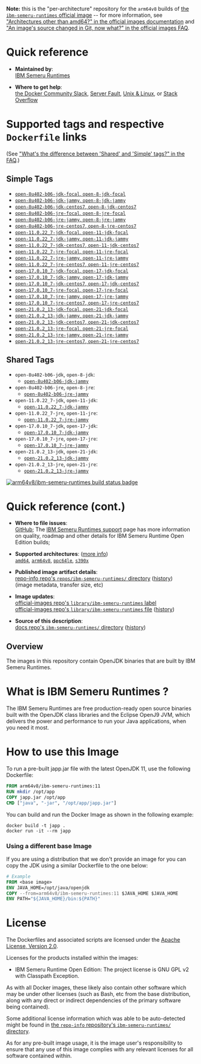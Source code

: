 <!--

********************************************************************************

WARNING:

    DO NOT EDIT "ibm-semeru-runtimes/README.md"

    IT IS AUTO-GENERATED

    (from the other files in "ibm-semeru-runtimes/" combined with a set of templates)

********************************************************************************

-->

**Note:** this is the "per-architecture" repository for the `arm64v8` builds of [the `ibm-semeru-runtimes` official image](https://hub.docker.com/_/ibm-semeru-runtimes) -- for more information, see ["Architectures other than amd64?" in the official images documentation](https://github.com/docker-library/official-images#architectures-other-than-amd64) and ["An image's source changed in Git, now what?" in the official images FAQ](https://github.com/docker-library/faq#an-images-source-changed-in-git-now-what).

# Quick reference

-	**Maintained by**:  
	[IBM Semeru Runtimes](https://github.com/ibmruntimes/semeru-containers)

-	**Where to get help**:  
	[the Docker Community Slack](https://dockr.ly/comm-slack), [Server Fault](https://serverfault.com/help/on-topic), [Unix & Linux](https://unix.stackexchange.com/help/on-topic), or [Stack Overflow](https://stackoverflow.com/help/on-topic)

# Supported tags and respective `Dockerfile` links

(See ["What's the difference between 'Shared' and 'Simple' tags?" in the FAQ](https://github.com/docker-library/faq#whats-the-difference-between-shared-and-simple-tags).)

## Simple Tags

-	[`open-8u402-b06-jdk-focal`, `open-8-jdk-focal`](https://github.com/ibmruntimes/semeru-containers/blob/6335f073e3ea258643215a0f490c2b2fea5cc90f/8/jdk/ubuntu/focal/Dockerfile.open.releases.full)
-	[`open-8u402-b06-jdk-jammy`, `open-8-jdk-jammy`](https://github.com/ibmruntimes/semeru-containers/blob/6335f073e3ea258643215a0f490c2b2fea5cc90f/8/jdk/ubuntu/jammy/Dockerfile.open.releases.full)
-	[`open-8u402-b06-jdk-centos7`, `open-8-jdk-centos7`](https://github.com/ibmruntimes/semeru-containers/blob/6335f073e3ea258643215a0f490c2b2fea5cc90f/8/jdk/centos/Dockerfile.open.releases.full)
-	[`open-8u402-b06-jre-focal`, `open-8-jre-focal`](https://github.com/ibmruntimes/semeru-containers/blob/6335f073e3ea258643215a0f490c2b2fea5cc90f/8/jre/ubuntu/focal/Dockerfile.open.releases.full)
-	[`open-8u402-b06-jre-jammy`, `open-8-jre-jammy`](https://github.com/ibmruntimes/semeru-containers/blob/6335f073e3ea258643215a0f490c2b2fea5cc90f/8/jre/ubuntu/jammy/Dockerfile.open.releases.full)
-	[`open-8u402-b06-jre-centos7`, `open-8-jre-centos7`](https://github.com/ibmruntimes/semeru-containers/blob/6335f073e3ea258643215a0f490c2b2fea5cc90f/8/jre/centos/Dockerfile.open.releases.full)
-	[`open-11.0.22_7-jdk-focal`, `open-11-jdk-focal`](https://github.com/ibmruntimes/semeru-containers/blob/6335f073e3ea258643215a0f490c2b2fea5cc90f/11/jdk/ubuntu/focal/Dockerfile.open.releases.full)
-	[`open-11.0.22_7-jdk-jammy`, `open-11-jdk-jammy`](https://github.com/ibmruntimes/semeru-containers/blob/6335f073e3ea258643215a0f490c2b2fea5cc90f/11/jdk/ubuntu/jammy/Dockerfile.open.releases.full)
-	[`open-11.0.22_7-jdk-centos7`, `open-11-jdk-centos7`](https://github.com/ibmruntimes/semeru-containers/blob/6335f073e3ea258643215a0f490c2b2fea5cc90f/11/jdk/centos/Dockerfile.open.releases.full)
-	[`open-11.0.22_7-jre-focal`, `open-11-jre-focal`](https://github.com/ibmruntimes/semeru-containers/blob/6335f073e3ea258643215a0f490c2b2fea5cc90f/11/jre/ubuntu/focal/Dockerfile.open.releases.full)
-	[`open-11.0.22_7-jre-jammy`, `open-11-jre-jammy`](https://github.com/ibmruntimes/semeru-containers/blob/6335f073e3ea258643215a0f490c2b2fea5cc90f/11/jre/ubuntu/jammy/Dockerfile.open.releases.full)
-	[`open-11.0.22_7-jre-centos7`, `open-11-jre-centos7`](https://github.com/ibmruntimes/semeru-containers/blob/6335f073e3ea258643215a0f490c2b2fea5cc90f/11/jre/centos/Dockerfile.open.releases.full)
-	[`open-17.0.10_7-jdk-focal`, `open-17-jdk-focal`](https://github.com/ibmruntimes/semeru-containers/blob/6335f073e3ea258643215a0f490c2b2fea5cc90f/17/jdk/ubuntu/focal/Dockerfile.open.releases.full)
-	[`open-17.0.10_7-jdk-jammy`, `open-17-jdk-jammy`](https://github.com/ibmruntimes/semeru-containers/blob/6335f073e3ea258643215a0f490c2b2fea5cc90f/17/jdk/ubuntu/jammy/Dockerfile.open.releases.full)
-	[`open-17.0.10_7-jdk-centos7`, `open-17-jdk-centos7`](https://github.com/ibmruntimes/semeru-containers/blob/6335f073e3ea258643215a0f490c2b2fea5cc90f/17/jdk/centos/Dockerfile.open.releases.full)
-	[`open-17.0.10_7-jre-focal`, `open-17-jre-focal`](https://github.com/ibmruntimes/semeru-containers/blob/6335f073e3ea258643215a0f490c2b2fea5cc90f/17/jre/ubuntu/focal/Dockerfile.open.releases.full)
-	[`open-17.0.10_7-jre-jammy`, `open-17-jre-jammy`](https://github.com/ibmruntimes/semeru-containers/blob/6335f073e3ea258643215a0f490c2b2fea5cc90f/17/jre/ubuntu/jammy/Dockerfile.open.releases.full)
-	[`open-17.0.10_7-jre-centos7`, `open-17-jre-centos7`](https://github.com/ibmruntimes/semeru-containers/blob/6335f073e3ea258643215a0f490c2b2fea5cc90f/17/jre/centos/Dockerfile.open.releases.full)
-	[`open-21.0.2_13-jdk-focal`, `open-21-jdk-focal`](https://github.com/ibmruntimes/semeru-containers/blob/6335f073e3ea258643215a0f490c2b2fea5cc90f/21/jdk/ubuntu/focal/Dockerfile.open.releases.full)
-	[`open-21.0.2_13-jdk-jammy`, `open-21-jdk-jammy`](https://github.com/ibmruntimes/semeru-containers/blob/6335f073e3ea258643215a0f490c2b2fea5cc90f/21/jdk/ubuntu/jammy/Dockerfile.open.releases.full)
-	[`open-21.0.2_13-jdk-centos7`, `open-21-jdk-centos7`](https://github.com/ibmruntimes/semeru-containers/blob/6335f073e3ea258643215a0f490c2b2fea5cc90f/21/jdk/centos/Dockerfile.open.releases.full)
-	[`open-21.0.2_13-jre-focal`, `open-21-jre-focal`](https://github.com/ibmruntimes/semeru-containers/blob/6335f073e3ea258643215a0f490c2b2fea5cc90f/21/jre/ubuntu/focal/Dockerfile.open.releases.full)
-	[`open-21.0.2_13-jre-jammy`, `open-21-jre-jammy`](https://github.com/ibmruntimes/semeru-containers/blob/6335f073e3ea258643215a0f490c2b2fea5cc90f/21/jre/ubuntu/jammy/Dockerfile.open.releases.full)
-	[`open-21.0.2_13-jre-centos7`, `open-21-jre-centos7`](https://github.com/ibmruntimes/semeru-containers/blob/6335f073e3ea258643215a0f490c2b2fea5cc90f/21/jre/centos/Dockerfile.open.releases.full)

## Shared Tags

-	`open-8u402-b06-jdk`, `open-8-jdk`:
	-	[`open-8u402-b06-jdk-jammy`](https://github.com/ibmruntimes/semeru-containers/blob/6335f073e3ea258643215a0f490c2b2fea5cc90f/8/jdk/ubuntu/jammy/Dockerfile.open.releases.full)
-	`open-8u402-b06-jre`, `open-8-jre`:
	-	[`open-8u402-b06-jre-jammy`](https://github.com/ibmruntimes/semeru-containers/blob/6335f073e3ea258643215a0f490c2b2fea5cc90f/8/jre/ubuntu/jammy/Dockerfile.open.releases.full)
-	`open-11.0.22_7-jdk`, `open-11-jdk`:
	-	[`open-11.0.22_7-jdk-jammy`](https://github.com/ibmruntimes/semeru-containers/blob/6335f073e3ea258643215a0f490c2b2fea5cc90f/11/jdk/ubuntu/jammy/Dockerfile.open.releases.full)
-	`open-11.0.22_7-jre`, `open-11-jre`:
	-	[`open-11.0.22_7-jre-jammy`](https://github.com/ibmruntimes/semeru-containers/blob/6335f073e3ea258643215a0f490c2b2fea5cc90f/11/jre/ubuntu/jammy/Dockerfile.open.releases.full)
-	`open-17.0.10_7-jdk`, `open-17-jdk`:
	-	[`open-17.0.10_7-jdk-jammy`](https://github.com/ibmruntimes/semeru-containers/blob/6335f073e3ea258643215a0f490c2b2fea5cc90f/17/jdk/ubuntu/jammy/Dockerfile.open.releases.full)
-	`open-17.0.10_7-jre`, `open-17-jre`:
	-	[`open-17.0.10_7-jre-jammy`](https://github.com/ibmruntimes/semeru-containers/blob/6335f073e3ea258643215a0f490c2b2fea5cc90f/17/jre/ubuntu/jammy/Dockerfile.open.releases.full)
-	`open-21.0.2_13-jdk`, `open-21-jdk`:
	-	[`open-21.0.2_13-jdk-jammy`](https://github.com/ibmruntimes/semeru-containers/blob/6335f073e3ea258643215a0f490c2b2fea5cc90f/21/jdk/ubuntu/jammy/Dockerfile.open.releases.full)
-	`open-21.0.2_13-jre`, `open-21-jre`:
	-	[`open-21.0.2_13-jre-jammy`](https://github.com/ibmruntimes/semeru-containers/blob/6335f073e3ea258643215a0f490c2b2fea5cc90f/21/jre/ubuntu/jammy/Dockerfile.open.releases.full)

[![arm64v8/ibm-semeru-runtimes build status badge](https://img.shields.io/jenkins/s/https/doi-janky.infosiftr.net/job/multiarch/job/arm64v8/job/ibm-semeru-runtimes.svg?label=arm64v8/ibm-semeru-runtimes%20%20build%20job)](https://doi-janky.infosiftr.net/job/multiarch/job/arm64v8/job/ibm-semeru-runtimes/)

# Quick reference (cont.)

-	**Where to file issues**:  
	[GitHub](https://github.com/ibmruntimes/Semeru-Runtimes/issues); The [IBM Semeru Runtimes support](https://ibm.com/semeru-runtimes) page has more information on quality, roadmap and other details for IBM Semeru Runtime Open Edition builds;

-	**Supported architectures**: ([more info](https://github.com/docker-library/official-images#architectures-other-than-amd64))  
	[`amd64`](https://hub.docker.com/r/amd64/ibm-semeru-runtimes/), [`arm64v8`](https://hub.docker.com/r/arm64v8/ibm-semeru-runtimes/), [`ppc64le`](https://hub.docker.com/r/ppc64le/ibm-semeru-runtimes/), [`s390x`](https://hub.docker.com/r/s390x/ibm-semeru-runtimes/)

-	**Published image artifact details**:  
	[repo-info repo's `repos/ibm-semeru-runtimes/` directory](https://github.com/docker-library/repo-info/blob/master/repos/ibm-semeru-runtimes) ([history](https://github.com/docker-library/repo-info/commits/master/repos/ibm-semeru-runtimes))  
	(image metadata, transfer size, etc)

-	**Image updates**:  
	[official-images repo's `library/ibm-semeru-runtimes` label](https://github.com/docker-library/official-images/issues?q=label%3Alibrary%2Fibm-semeru-runtimes)  
	[official-images repo's `library/ibm-semeru-runtimes` file](https://github.com/docker-library/official-images/blob/master/library/ibm-semeru-runtimes) ([history](https://github.com/docker-library/official-images/commits/master/library/ibm-semeru-runtimes))

-	**Source of this description**:  
	[docs repo's `ibm-semeru-runtimes/` directory](https://github.com/docker-library/docs/tree/master/ibm-semeru-runtimes) ([history](https://github.com/docker-library/docs/commits/master/ibm-semeru-runtimes))

## Overview

The images in this repository contain OpenJDK binaries that are built by IBM Semeru Runtimes.

# What is IBM Semeru Runtimes ?

The IBM Semeru Runtimes are free production-ready open source binaries built with the OpenJDK class libraries and the Eclipse OpenJ9 JVM, which delivers the power and performance to run your Java applications, when you need it most.

# How to use this Image

To run a pre-built japp.jar file with the latest OpenJDK 11, use the following Dockerfile:

```dockerfile
FROM arm64v8/ibm-semeru-runtimes:11
RUN mkdir /opt/app
COPY japp.jar /opt/app
CMD ["java", "-jar", "/opt/app/japp.jar"]
```

You can build and run the Docker Image as shown in the following example:

```console
docker build -t japp .
docker run -it --rm japp
```

### Using a different base Image

If you are using a distribution that we don't provide an image for you can copy the JDK using a similar Dockerfile to the one below:

```dockerfile
# Example
FROM <base image>
ENV JAVA_HOME=/opt/java/openjdk
COPY --from=arm64v8/ibm-semeru-runtimes:11 $JAVA_HOME $JAVA_HOME
ENV PATH="${JAVA_HOME}/bin:${PATH}"
```

# License

The Dockerfiles and associated scripts are licensed under the [Apache License, Version 2.0](http://www.apache.org/licenses/LICENSE-2.0.html).

Licenses for the products installed within the images:

-	IBM Semeru Runtime Open Edition: The project license is GNU GPL v2 with Classpath Exception.

As with all Docker images, these likely also contain other software which may be under other licenses (such as Bash, etc from the base distribution, along with any direct or indirect dependencies of the primary software being contained).

Some additional license information which was able to be auto-detected might be found in [the `repo-info` repository's `ibm-semeru-runtimes/` directory](https://github.com/docker-library/repo-info/tree/master/repos/ibm-semeru-runtimes).

As for any pre-built image usage, it is the image user's responsibility to ensure that any use of this image complies with any relevant licenses for all software contained within.
